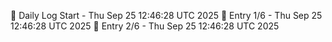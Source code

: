 📅 Daily Log Start - Thu Sep 25 12:46:28 UTC 2025
📌 Entry 1/6 - Thu Sep 25 12:46:28 UTC 2025
📌 Entry 2/6 - Thu Sep 25 12:46:28 UTC 2025
